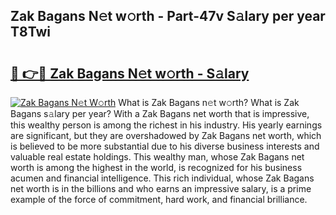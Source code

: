 ## Zak Bagans N𝚎t w𝚘rth - Part-47v S𝚊lary per year T8Twi

# <h2><a href="http://gc5b40.nevu.top/?p=Zak+Bagans">🔗 👉🔴 Zak Bagans N𝚎t w𝚘rth - S𝚊lary</a></h2>

[![Zak Bagans N𝚎t W𝚘rth](https://i.imgur.com/Oavwk0R.jpeg)](http://gc5b40.nevu.top/?p=Zak+Bagans)
What is Zak Bagans n𝚎t w𝚘rth? What is Zak Bagans s𝚊lary per year?
With a Zak Bagans net worth that is impressive, this wealthy person is among the richest in his industry. His yearly earnings are significant, but they are overshadowed by Zak Bagans net worth, which is believed to be more substantial due to his diverse business interests and valuable real estate holdings. This wealthy man, whose Zak Bagans net worth is among the highest in the world, is recognized for his business acumen and financial intelligence. This rich individual, whose Zak Bagans net worth is in the billions and who earns an impressive salary, is a prime example of the force of commitment, hard work, and financial brilliance.
